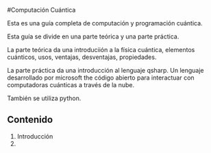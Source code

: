 #Computación Cuántica


Esta es una guía completa de computación y programación cuántica.

Esta guía se divide en una parte teórica y una parte práctica.

La parte teórica da una introduciión a la física cuántica, elementos cuánticos, usos, ventajas, desventajas, propiedades.

La parte práctica da una introducción al lenguaje qsharp. Un lenguaje desarrollado por microsoft the código abierto para interactuar con computadoras cuánticas a través de la nube.

También se utiliza python.

## Contenido 

1. Introducción
2.